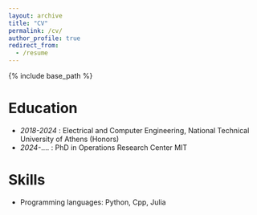 ```yaml
---
layout: archive
title: "CV"
permalink: /cv/
author_profile: true
redirect_from:
  - /resume
---
```


{% include base_path %}

Education
======
- _2018-2024_ : Electrical and Computer Engineering, National Technical University of Athens (Honors)  
- _2024-_.... : PhD in Operations Research Center MIT
  
Skills
======
* Programming languages: Python, Cpp, Julia
  
